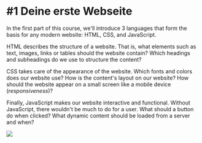 # #1 Deine erste Webseite

In the first part of this course, we'll introduce 3 languages that form the basis for any modern website: HTML, CSS, and JavaScript.

HTML describes the structure of a website. That is, what elements such as text, images, links or tables should the website contain? Which headings and subheadings do we use to structure the content?

CSS takes care of the appearance of the website. Which fonts and colors does our website use? How is the content's layout on our website? How should the website appear on a small screen like a mobile device (_responsiveness_)?

Finally, JavaScript makes our website interactive and functional. Without JavaScript, there wouldn't be much to do for a user. What should a button do when clicked? What dynamic content should be loaded from a server and when?

![](../../../.gitbook/assets/roles\_html\_css\_js.png)
